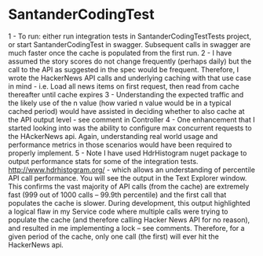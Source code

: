 # SantanderCodingTest
1 - To run: either run integration tests in SantanderCodingTestTests project, or start SantanderCodingTest in swagger. Subsequent calls in swagger are much faster once the cache is populated from the first run.
2 - I have assumed the story scores do not change frequently (perhaps daily) but the call to the API as suggested in the spec would be frequent. Therefore, I wrote the HackerNews API calls and underlying caching with that use case in mind - i.e. Load all news items on first request, then read from cache thereafter until cache expires
3 - Understanding the expected traffic and the likely use of the n value (how varied n value would be in a typical cached period) would have assisted in deciding whether to also cache at the API output level - see comment in Controller
4 - One enhancement that I started looking into was the ability to configure max concurrent requests to the HAckerNews api. Again, understanding real world usage and performance metrics in those scenarios would have been required to properly implement. 
5 - Note I have used HdrHistogram nuget package to output performance stats for some of the integration tests. http://www.hdrhistogram.org/ - which allows an understanding of percentile API call performance. You will see the output in the Text Explorer window. This confirms the vast majority of API calls (from the cache) are extremely fast (999 out of 1000 calls – 99.9th percentile) and the first call that populates the cache is slower. During development, this output highlighted a logical flaw in my Service code where multiple calls were trying to populate the cache (and therefore calling Hacker News API for no reason), and resulted in me implementing a lock – see comments. Therefore, for a given period of the cache, only one call (the first) will ever hit the HackerNews api.
